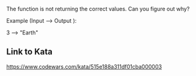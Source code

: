 The function is not returning the correct values. Can you figure out why?

Example (Input --> Output ):

3 --> "Earth"

## Link to Kata
https://www.codewars.com/kata/515e188a311df01cba000003